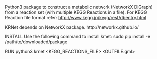 Python3 package to construct a metabolic network (NetworkX DiGraph)
from a reaction set (with multiple KEGG Reactions in a file).
For KEGG Reaction file format refer:
<http://www.kegg.jp/kegg/rest/dbentry.html>

KRNet depends on NetworkX package.
<http://networkx.github.io/>

INSTALL
Use the following command to install krnet:
sudo pip install -e /path/to/downloaded/package

RUN
python3 <path/>krnet <KEGG_REACTIONS_FILE> <OUTFILE.gml>

